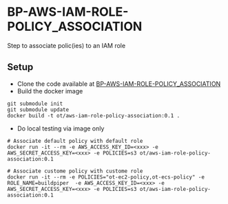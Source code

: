 # BP-AWS-IAM-ROLE-POLICY_ASSOCIATION
Step to associate polic(ies) to an IAM role

## Setup
* Clone the code available at [BP-AWS-IAM-ROLE-POLICY_ASSOCIATION](https://github.com/OT-BUILDPIPER-MARKETPLACE/BP-AWS-IAM-ROLE-POLICY_ASSOCIATION)
* Build the docker image
```
git submodule init
git submodule update
docker build -t ot/aws-iam-role-policy-association:0.1 .
```

* Do local testing via image only

```
# Associate default policy with default role
docker run -it --rm -e AWS_ACCESS_KEY_ID=<xxx> -e AWS_SECRET_ACCESS_KEY=<xxx> -e POLICIES=s3 ot/aws-iam-role-policy-association:0.1

# Associate custome policy with custome role
docker run -it --rm -e POLICIES="ot-ec2-policy,ot-ecs-policy" -e ROLE_NAME=buildpiper  -e AWS_ACCESS_KEY_ID=<xxx> -e AWS_SECRET_ACCESS_KEY=<xxx> -e POLICIES=s3 ot/aws-iam-role-policy-association:0.1
```

